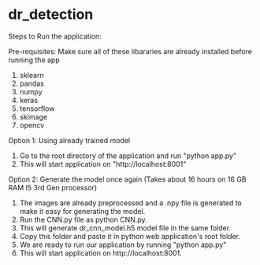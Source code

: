 # dr_detection


Steps to Run the application:

Pre-requisites:
Make sure all of these libararies are already installed before running the app
1. sklearn
2. pandas
3. numpy
4. keras
5. tensorflow
6. skimage
7. opencv


Option 1: Using already trained model

1. Go to the root directory of the application and run "python app.py"
2. This will start application on "http://localhost:8001"

Option 2: Generate the model once again (Takes about 16 hours on 16 GB RAM I5 3rd Gen processor)

1. The images are already preprocessed and a .npy file is generated to make it easy for generating the model.
2. Run the CNN.py file as python CNN.py.
3. This will generate dr_cnn_model.h5 model file in the same folder.
4. Copy this folder and paste it in python web application's root folder.
5. We are ready to run our application by running "python app.py"
6. This will start application on http://localhost:8001.

